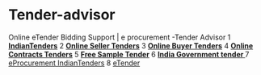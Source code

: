 # Tender-advisor
Online eTender Bidding Support | e procurement -Tender Advisor
1 <b><a href="https://www.tenderadvisor.com/IndianTenders">IndianTenders</a></b>
2 <b><a href="https://www.tenderadvisor.com/IndianTenders/Tender-Type/Online-Seller-Tenders/1">Online Seller Tenders</a></b>
3 <b><a href="https://www.tenderadvisor.com/IndianTenders/Tender-Type/Online-Buyer-Tenders/1">Online Buyer Tenders</a></b>
4 <b><a href="https://www.tenderadvisor.com/IndianTenders/Tender-Type/Online-Contracts-Tenders/1">Online Contracts Tenders</a></b>
5 <b><a href="https://www.tenderadvisor.com/IndianTenders/FreeSampleTender">Free Sample Tender</a></b>
6 <b><a href="https://www.tenderadvisor.com/">India Government tender </a></b>
7 <a href="https://www.tenderadvisor.com/">eProcurement IndianTenders</a>
8 <a href="https://www.tenderadvisor.com/">eTender</a>
